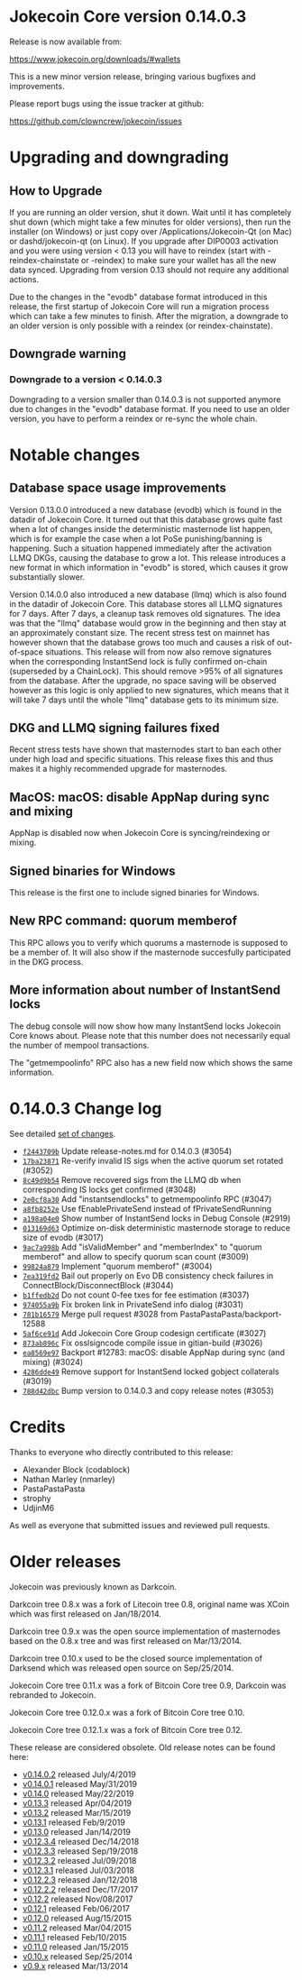 Jokecoin Core version 0.14.0.3
==========================

Release is now available from:

  <https://www.jokecoin.org/downloads/#wallets>

This is a new minor version release, bringing various bugfixes and improvements.

Please report bugs using the issue tracker at github:

  <https://github.com/clowncrew/jokecoin/issues>


Upgrading and downgrading
=========================

How to Upgrade
--------------

If you are running an older version, shut it down. Wait until it has completely
shut down (which might take a few minutes for older versions), then run the
installer (on Windows) or just copy over /Applications/Jokecoin-Qt (on Mac) or
dashd/jokecoin-qt (on Linux). If you upgrade after DIP0003 activation and you were
using version < 0.13 you will have to reindex (start with -reindex-chainstate
or -reindex) to make sure your wallet has all the new data synced. Upgrading from
version 0.13 should not require any additional actions.

Due to the changes in the "evodb" database format introduced in this release, the
first startup of Jokecoin Core will run a migration process which can take a few minutes
to finish. After the migration, a downgrade to an older version is only possible with
a reindex (or reindex-chainstate).

Downgrade warning
-----------------

### Downgrade to a version < 0.14.0.3

Downgrading to a version smaller than 0.14.0.3 is not supported anymore due to changes
in the "evodb" database format. If you need to use an older version, you have to perform
a reindex or re-sync the whole chain.

Notable changes
===============

Database space usage improvements
--------------------------------
Version 0.13.0.0 introduced a new database (evodb) which is found in the datadir of Jokecoin Core. It turned
out that this database grows quite fast when a lot of changes inside the deterministic masternode list happen,
which is for example the case when a lot PoSe punishing/banning is happening. Such a situation happened
immediately after the activation LLMQ DKGs, causing the database to grow a lot. This release introduces
a new format in which information in "evodb" is stored, which causes it grow substantially slower.  

Version 0.14.0.0 also introduced a new database (llmq) which is also found in the datadir of Jokecoin Core.
This database stores all LLMQ signatures for 7 days. After 7 days, a cleanup task removes old signatures.
The idea was that the "llmq" database would grow in the beginning and then stay at an approximately constant
size. The recent stress test on mainnet has however shown that the database grows too much and causes a risk
of out-of-space situations. This release will from now also remove signatures when the corresponding InstantSend
lock is fully confirmed on-chain (superseded by a ChainLock). This should remove >95% of all signatures from
the database. After the upgrade, no space saving will be observed however as this logic is only applied to new
signatures, which means that it will take 7 days until the whole "llmq" database gets to its minimum size.

DKG and LLMQ signing failures fixed
-----------------------------------
Recent stress tests have shown that masternodes start to ban each other under high load and specific situations.
This release fixes this and thus makes it a highly recommended upgrade for masternodes.

MacOS: macOS: disable AppNap during sync and mixing
---------------------------------------------------
AppNap is disabled now when Jokecoin Core is syncing/reindexing or mixing.

Signed binaries for Windows
---------------------------
This release is the first one to include signed binaries for Windows.

New RPC command: quorum memberof <proTxHash>
--------------------------------------------
This RPC allows you to verify which quorums a masternode is supposed to be a member of. It will also show
if the masternode succesfully participated in the DKG process.

More information about number of InstantSend locks
--------------------------------------------------
The debug console will now show how many InstantSend locks Jokecoin Core knows about. Please note that this number
does not necessarily equal the number of mempool transactions.

The "getmempoolinfo" RPC also has a new field now which shows the same information.

0.14.0.3 Change log
===================

See detailed [set of changes](https://github.com/clowncrew/jokecoin/compare/v0.14.0.2...clowncrew:v0.14.0.3).

- [`f2443709b`](https://github.com/clowncrew/jokecoin/commit/f2443709b) Update release-notes.md for 0.14.0.3 (#3054)
- [`17ba23871`](https://github.com/clowncrew/jokecoin/commit/17ba23871) Re-verify invalid IS sigs when the active quorum set rotated (#3052)
- [`8c49d9b54`](https://github.com/clowncrew/jokecoin/commit/8c49d9b54) Remove recovered sigs from the LLMQ db when corresponding IS locks get confirmed (#3048)
- [`2e0cf8a30`](https://github.com/clowncrew/jokecoin/commit/2e0cf8a30) Add "instantsendlocks" to getmempoolinfo RPC (#3047)
- [`a8fb8252e`](https://github.com/clowncrew/jokecoin/commit/a8fb8252e) Use fEnablePrivateSend instead of fPrivateSendRunning
- [`a198a04e0`](https://github.com/clowncrew/jokecoin/commit/a198a04e0) Show number of InstantSend locks in Debug Console (#2919)
- [`013169d63`](https://github.com/clowncrew/jokecoin/commit/013169d63) Optimize on-disk deterministic masternode storage to reduce size of evodb (#3017)
- [`9ac7a998b`](https://github.com/clowncrew/jokecoin/commit/9ac7a998b) Add "isValidMember" and "memberIndex" to "quorum memberof" and allow to specify quorum scan count (#3009)
- [`99824a879`](https://github.com/clowncrew/jokecoin/commit/99824a879) Implement "quorum memberof" (#3004)
- [`7ea319fd2`](https://github.com/clowncrew/jokecoin/commit/7ea319fd2) Bail out properly on Evo DB consistency check failures in ConnectBlock/DisconnectBlock (#3044)
- [`b1ffedb2d`](https://github.com/clowncrew/jokecoin/commit/b1ffedb2d) Do not count 0-fee txes for fee estimation (#3037)
- [`974055a9b`](https://github.com/clowncrew/jokecoin/commit/974055a9b) Fix broken link in PrivateSend info dialog (#3031)
- [`781b16579`](https://github.com/clowncrew/jokecoin/commit/781b16579) Merge pull request #3028 from PastaPastaPasta/backport-12588
- [`5af6ce91d`](https://github.com/clowncrew/jokecoin/commit/5af6ce91d) Add Jokecoin Core Group codesign certificate (#3027)
- [`873ab896c`](https://github.com/clowncrew/jokecoin/commit/873ab896c) Fix osslsigncode compile issue in gitian-build (#3026)
- [`ea8569e97`](https://github.com/clowncrew/jokecoin/commit/ea8569e97) Backport #12783: macOS: disable AppNap during sync (and mixing) (#3024)
- [`4286dde49`](https://github.com/clowncrew/jokecoin/commit/4286dde49) Remove support for InstantSend locked gobject collaterals (#3019)
- [`788d42dbc`](https://github.com/clowncrew/jokecoin/commit/788d42dbc) Bump version to 0.14.0.3 and copy release notes (#3053)

Credits
=======

Thanks to everyone who directly contributed to this release:

- Alexander Block (codablock)
- Nathan Marley (nmarley)
- PastaPastaPasta
- strophy
- UdjinM6

As well as everyone that submitted issues and reviewed pull requests.

Older releases
==============

Jokecoin was previously known as Darkcoin.

Darkcoin tree 0.8.x was a fork of Litecoin tree 0.8, original name was XCoin
which was first released on Jan/18/2014.

Darkcoin tree 0.9.x was the open source implementation of masternodes based on
the 0.8.x tree and was first released on Mar/13/2014.

Darkcoin tree 0.10.x used to be the closed source implementation of Darksend
which was released open source on Sep/25/2014.

Jokecoin Core tree 0.11.x was a fork of Bitcoin Core tree 0.9,
Darkcoin was rebranded to Jokecoin.

Jokecoin Core tree 0.12.0.x was a fork of Bitcoin Core tree 0.10.

Jokecoin Core tree 0.12.1.x was a fork of Bitcoin Core tree 0.12.

These release are considered obsolete. Old release notes can be found here:

- [v0.14.0.2](https://github.com/clowncrew/jokecoin/blob/master/doc/release-notes/jokecoin/release-notes-0.14.0.2.md) released July/4/2019
- [v0.14.0.1](https://github.com/clowncrew/jokecoin/blob/master/doc/release-notes/jokecoin/release-notes-0.14.0.1.md) released May/31/2019
- [v0.14.0](https://github.com/clowncrew/jokecoin/blob/master/doc/release-notes/jokecoin/release-notes-0.14.0.md) released May/22/2019
- [v0.13.3](https://github.com/clowncrew/jokecoin/blob/master/doc/release-notes/jokecoin/release-notes-0.13.3.md) released Apr/04/2019
- [v0.13.2](https://github.com/clowncrew/jokecoin/blob/master/doc/release-notes/jokecoin/release-notes-0.13.2.md) released Mar/15/2019
- [v0.13.1](https://github.com/clowncrew/jokecoin/blob/master/doc/release-notes/jokecoin/release-notes-0.13.1.md) released Feb/9/2019
- [v0.13.0](https://github.com/clowncrew/jokecoin/blob/master/doc/release-notes/jokecoin/release-notes-0.13.0.md) released Jan/14/2019
- [v0.12.3.4](https://github.com/clowncrew/jokecoin/blob/master/doc/release-notes/jokecoin/release-notes-0.12.3.4.md) released Dec/14/2018
- [v0.12.3.3](https://github.com/clowncrew/jokecoin/blob/master/doc/release-notes/jokecoin/release-notes-0.12.3.3.md) released Sep/19/2018
- [v0.12.3.2](https://github.com/clowncrew/jokecoin/blob/master/doc/release-notes/jokecoin/release-notes-0.12.3.2.md) released Jul/09/2018
- [v0.12.3.1](https://github.com/clowncrew/jokecoin/blob/master/doc/release-notes/jokecoin/release-notes-0.12.3.1.md) released Jul/03/2018
- [v0.12.2.3](https://github.com/clowncrew/jokecoin/blob/master/doc/release-notes/jokecoin/release-notes-0.12.2.3.md) released Jan/12/2018
- [v0.12.2.2](https://github.com/clowncrew/jokecoin/blob/master/doc/release-notes/jokecoin/release-notes-0.12.2.2.md) released Dec/17/2017
- [v0.12.2](https://github.com/clowncrew/jokecoin/blob/master/doc/release-notes/jokecoin/release-notes-0.12.2.md) released Nov/08/2017
- [v0.12.1](https://github.com/clowncrew/jokecoin/blob/master/doc/release-notes/jokecoin/release-notes-0.12.1.md) released Feb/06/2017
- [v0.12.0](https://github.com/clowncrew/jokecoin/blob/master/doc/release-notes/jokecoin/release-notes-0.12.0.md) released Aug/15/2015
- [v0.11.2](https://github.com/clowncrew/jokecoin/blob/master/doc/release-notes/jokecoin/release-notes-0.11.2.md) released Mar/04/2015
- [v0.11.1](https://github.com/clowncrew/jokecoin/blob/master/doc/release-notes/jokecoin/release-notes-0.11.1.md) released Feb/10/2015
- [v0.11.0](https://github.com/clowncrew/jokecoin/blob/master/doc/release-notes/jokecoin/release-notes-0.11.0.md) released Jan/15/2015
- [v0.10.x](https://github.com/clowncrew/jokecoin/blob/master/doc/release-notes/jokecoin/release-notes-0.10.0.md) released Sep/25/2014
- [v0.9.x](https://github.com/clowncrew/jokecoin/blob/master/doc/release-notes/jokecoin/release-notes-0.9.0.md) released Mar/13/2014

